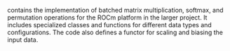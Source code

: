 contains the implementation of batched matrix multiplication, softmax, and permutation operations for the ROCm platform in the larger project. It includes specialized classes and functions for different data types and configurations. The code also defines a functor for scaling and biasing the input data.